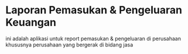 <h1>Laporan Pemasukan & Pengeluaran Keuangan</h1>

ini adalah aplikasi untuk report pemasukan & pengeluaran di perusahaan khususnya perusahaan yang bergerak di bidang jasa
